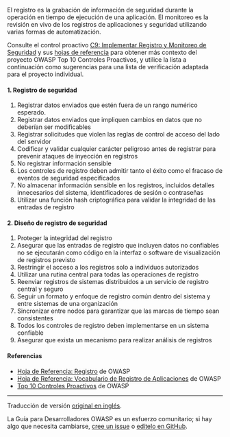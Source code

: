 El registro es la grabación de información de seguridad durante la operación en tiempo de ejecución de una aplicación.
El monitoreo es la revisión en vivo de los registros de aplicaciones y seguridad utilizando varias formas de automatización.

Consulte el control proactivo [C9: Implementar Registro y Monitoreo de Seguridad][control9]
y sus [hojas de referencia][csproactive-c9] para obtener más contexto del proyecto OWASP Top 10 Controles Proactivos,
y utilice la lista a continuación como sugerencias para una lista de verificación adaptada para el proyecto individual.

#### 1. Registro de seguridad

1. Registrar datos enviados que estén fuera de un rango numérico esperado.
2. Registrar datos enviados que impliquen cambios en datos que no deberían ser modificables
3. Registrar solicitudes que violen las reglas de control de acceso del lado del servidor
4. Codificar y validar cualquier carácter peligroso antes de registrar para prevenir ataques de inyección en registros
5. No registrar información sensible
6. Los controles de registro deben admitir tanto el éxito como el fracaso de eventos de seguridad especificados
7. No almacenar información sensible en los registros, incluidos detalles innecesarios del sistema,
    identificadores de sesión o contraseñas
8. Utilizar una función hash criptográfica para validar la integridad de las entradas de registro

#### 2. Diseño de registro de seguridad

1. Proteger la integridad del registro
2. Asegurar que las entradas de registro que incluyen datos no confiables no se ejecutarán como código
    en la interfaz o software de visualización de registros previsto
3. Restringir el acceso a los registros solo a individuos autorizados
4. Utilizar una rutina central para todas las operaciones de registro
5. Reenviar registros de sistemas distribuidos a un servicio de registro central y seguro
6. Seguir un formato y enfoque de registro común dentro del sistema y entre sistemas de una organización
7. Sincronizar entre nodos para garantizar que las marcas de tiempo sean consistentes
8. Todos los controles de registro deben implementarse en un sistema confiable
9. Asegurar que exista un mecanismo para realizar análisis de registros

#### Referencias

* [Hoja de Referencia: Registro][cslogging] de OWASP
* [Hoja de Referencia: Vocabulario de Registro de Aplicaciones][csvocabulary] de OWASP
* [Top 10 Controles Proactivos][proactive10] de OWASP

----

Traducción de versión [original en inglés][en060209].

La Guía para Desarrolladores OWASP es un esfuerzo comunitario; si hay algo que necesita cambiarse,
[cree un issue][issue060209] o [edítelo en GitHub][edit060209].

[csproactive-c9]: https://cheatsheetseries.owasp.org/IndexProactiveControls.html#c9-implement-security-logging-and-monitoring
[control9]: https://top10proactive.owasp.org/the-top-10/c9-security-logging-and-monitoring/
[cslogging]: https://cheatsheetseries.owasp.org/cheatsheets/Logging_Cheat_Sheet
[csvocabulary]: https://cheatsheetseries.owasp.org/cheatsheets/Logging_Vocabulary_Cheat_Sheet
[edit060209]: https://github.com/OWASP/DevGuide/blob/main/docs/es/04-design/02-web-app-checklist/09-logging-monitoring.md
[en060209]: https://devguide.owasp.org/en/04-design/02-web-app-checklist/09-logging-monitoring/
[issue060209]: https://github.com/OWASP/DevGuide/issues/new?labels=enhancement&template=request.md&title=Update:%2004-design/02-web-app-checklist/09-logging-monitoring
[proactive10]: https://top10proactive.owasp.org/

